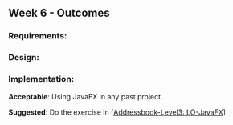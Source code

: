 <link rel="stylesheet" href="{{baseUrl}}/css/main.css">
<link rel="stylesheet" href="{{baseUrl}}/css/schedule.css">

<div class="website-content">

## Week 6 - Outcomes

<div id="main">

### Requirements:

<dynamic-panel type="warning" src="outcome-requirements.md" header="**`W6.1` Can explain requirements** :star::star:" no-close />

<dynamic-panel type="info" src="outcome-gatheringRequirement.md" header="**`W6.2` Can explain some techniques for gathering requirements** :star::star::star:" no-close />

<dynamic-panel type="danger" src="outcome-specifyingRequirement.md" header="**`W6.3` Can use some techniques for specifying requirements** :star:" no-close />

### Design:

<dynamic-panel type="danger" src="outcome-sequenceDiagram.md" header="**`W6.4` Can interpret basic sequence diagrams** :star:" no-close />

### Implementation:

<dynamic-panel type="danger" src="outcome-polymorphism.md" header="**`W6.5` Can implement polymorphism** :star:" no-close />

<!-- ==================================================================================================== -->

<panel type="info" header="**`W6.6` Can use JavaFX to build a simple GUI** :star::star::star:" no-close>
  <include src="../../book/javaTools/javaFXBasic/full.md" />
  <panel header=":dart: Evidence" expanded>

**Acceptable**: Using JavaFX in any past project.

**Suggested**: Do the exercise in [[Addressbook-Level3: LO-JavaFX]({{module_org}}/addressbook-level3/blob/master/doc/LearningOutcomes.md#use-java-fx-for-gui-programming-lo-javafx)]
   
<include src="submission.md" />

  </panel>
</panel>

</div>
</div>
